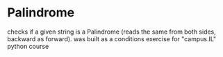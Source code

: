 # Palindrome

checks if a given string is a Palindrome (reads the same from both sides, backward as forward).
was built as a conditions exercise for "campus.IL" python course
